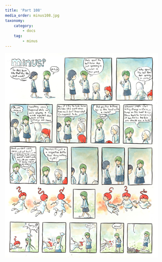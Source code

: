 ```yaml
---
title: 'Part 108'
media_order: minus108.jpg
taxonomy:
    category:
        - docs
    tag:
        - minus
---
```


![](minus108.jpg)